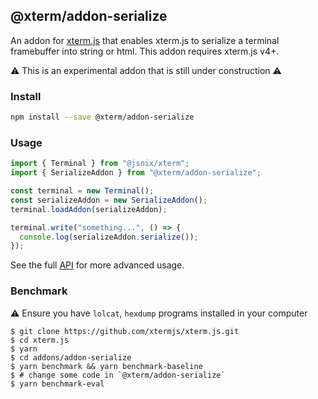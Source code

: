 ## @xterm/addon-serialize

An addon for [xterm.js](https://github.com/xtermjs/xterm.js) that enables xterm.js to serialize a terminal framebuffer into string or html. This addon requires xterm.js v4+.

⚠️ This is an experimental addon that is still under construction ⚠️

### Install

```bash
npm install --save @xterm/addon-serialize
```

### Usage

```ts
import { Terminal } from "@jsnix/xterm";
import { SerializeAddon } from "@xterm/addon-serialize";

const terminal = new Terminal();
const serializeAddon = new SerializeAddon();
terminal.loadAddon(serializeAddon);

terminal.write("something...", () => {
  console.log(serializeAddon.serialize());
});
```

See the full [API](https://github.com/xtermjs/xterm.js/blob/master/addons/addon-serialize/typings/addon-serialize.d.ts) for more advanced usage.

### Benchmark

⚠️ Ensure you have `lolcat`, `hexdump` programs installed in your computer

```shell
$ git clone https://github.com/xtermjs/xterm.js.git
$ cd xterm.js
$ yarn
$ cd addons/addon-serialize
$ yarn benchmark && yarn benchmark-baseline
$ # change some code in `@xterm/addon-serialize`
$ yarn benchmark-eval
```

